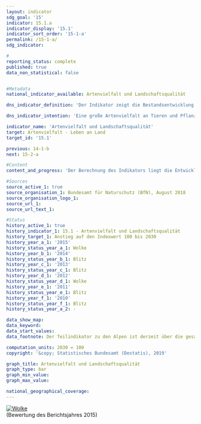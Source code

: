 ```yaml
---                   
layout: indicator                   
sdg_goal: '15'                   
indicator: 15.1.a                   
indicator_display: '15.1'                   
indicator_sort_order: '15-1-a'                   
permalink: /15-1-a/                   
sdg_indicator:                    

#                   
reporting_status: complete                   
published: true                   
data_non_statistical: false                   


#Metadata                   
national_indicator_available: Artenvielfalt und Landschaftsqualität                   

dns_indicator_definition: 'Der Indikator zeigt die Bestandsentwicklung für 51 ausgewählte Vogelarten in Form eines Index.<sub> Text aus dem Indikatorenbericht 2018</sub>'                   

dns_indicator_intention: 'Eine große Artenvielfalt an Tieren und Pflanzen ist eine wesentliche Voraussetzung für einen leistungsfähigen Naturhaushalt und bildet eine wichtige Lebensgrundlage des Menschen. Um die Artenvielfalt und gleichzeitig die Lebensqualität des Menschen zu erhalten, ist das vorläufige Ziel der Bundesregierung ein Indexwert von 100 bis zum Jahr 2030 – ursprünglich sollte dieser Zielwert bereits bis 2015 erreicht werden. Es ist vorgesehen, bis zum Jahr 2020 die Höhe dieses Zielwertes zu überprüfen und gegebenenfalls anzupassen.<sub> Text aus dem Indikatorenbericht 2018</sub>'                   

indicator_name: 'Artenvielfalt und Landschaftsqualität'                   
target: Artenvielfalt - Leben an Land                   
target_id: '15.1'                   

previous: 14-1-b                   
next: 15-2-a                   

#Content                    
content_and_progress: 'Der Berechnung des Indikators liegt die Entwicklung der Bestände von 51 Vogelarten zugrunde, die die wichtigsten Landschafts- und Lebensraumtypen in Deutschland repräsentieren: je zehn Arten für die Teilindikatoren zu Agrarland, zu Siedlungen, zu Binnengewässern, zu Küsten und Meeren sowie elf Arten für Wälder. Aufgrund einer unsicheren Datenlage wird derzeit der Lebensraum Alpen nicht berücksichtigt.<br><br>Die Bestandsgröße je Art wird jährlich aus den Ergebnissen von Programmen des Vogelmonitorings vom Dachverband Deutscher Avifaunisten (DDA) in Zusammenarbeit mit dem Bundesamt für Naturschutz (BfN) berechnet und in Relation zur Größe des Bestandszielwerts gesetzt. Der Bestandszielwert wurde durch ein Expertengremium für jede Vogelart – ursprünglich für das Jahr 2015 – festgelegt. Die historischen Werte für 1970 und 1975 sind rekonstruiert.<br><br>Für jeden Teilindikator wird der arithmetische Mittelwert der Zielerreichungsgrade über alle zehn bzw. elf ausgewählten Vogelarten gebildet. Der Gesamtindikator errechnet sich aus einer gewichteten Summierung der Teilindikatoren. Die Gewichtung bezieht sich dabei auf den Flächenanteil des jeweiligen Hauptlebensraum- bzw. Landschaftstyps an der Fläche Deutschlands. Die Zielwerte für die Teilindikatoren und den Gesamtindikator wurden vorläufig unverändert auf das Zieljahr 2030 übertragen.<br><br>Neben Vögeln sind auch andere Arten an eine reichhaltig gegliederte Landschaft mit intakten, nachhaltig genutzten Lebensräumen gebunden, sodass der Indikator indirekt auch die Entwicklung zahlreicher weiterer Arten in der Landschaft und die Nachhaltigkeit der Landnutzung abbildet.<br><br>Der Wert des Indikators für Artenvielfalt und Landschaftsqualität lag im Jahr 1990 deutlich unter den Werten, die für die Jahre 1970 und 1975 rekonstruiert wurden. In den letzten zehn Berichtsjahren (2005 bis 2015) hat sich der Wert des Indikators weiter verschlechtert. Im Jahr 2015 lag er bei 70,3&nbsp;% des Zielwerts. Bei gleichbleibender Entwicklung ist eine Zielerreichung im Jahr 2030 nicht absehbar.<br><br>Im Verlauf der letzten zehn Jahre (von 2005 bis 2015) haben sich die Teilindikatoren für die einzelnen Lebensraumtypen allerdings unterschiedlich entwickelt. Die Teilindikatoren des Agrarlandes (2015: 59,2&nbsp;% des Zielwerts) sowie der Küsten und Meere (2015: 58,5&nbsp;% des Zielwerts) zeigten bis zum Jahr 2014 einen Abwärtstrend – haben sich aber in 2015 wieder leicht erholt. Dies wirkt sich auch deutlich auf den Wert des Gesamtindikators aus.<br><br>Bis auf die Teilindikatoren für Wälder und Binnengewässer blieben alle Teilindikatoren auch deutlich hinter den Vergleichswerten für das Jahr 1990 zurück. Bei der Artenvielfalt und Landschaftsqualität der Wälder sah es im Vergleich zu den anderen Lebensraumtypen zuletzt deutlich besser aus: 2015 wurde hier mit 90,1&nbsp;% des Zielwerts der im Vergleich zu den anderen Teilindikatoren höchste Wert erreicht.<sub> Text aus dem Indikatorenbericht 2018</sub>'                   

#Sources
source_active_1: true                           
source_organisation_1: Bundesamt für Naturschutz (BfN), August 2018                           
source_organisation_logo_1:                            
source_url_1:                            
source_url_text_1:                            

#Status                   
history_active_1: true                   
history_indicator_1: 15.1 - Artenvielfalt und Landschaftsqualität                   
history_target_1: Anstieg auf den Indexwert 100 bis 2030
history_year_a_1: '2015'                           
history_status_year_a_1: Wolke
history_year_b_1: '2014'                           
history_status_year_b_1: Blitz
history_year_c_1: '2013'                           
history_status_year_c_1: Blitz
history_year_d_1: '2012'                           
history_status_year_d_1: Wolke
history_year_e_1: '2011'                           
history_status_year_e_1: Blitz
history_year_f_1: '2010'                           
history_status_year_f_1: Blitz
history_status_year_a_2: -

data_show_map:                    
data_keyword:                    
data_start_values:                    
data_footnote: Der Teilindikator zu den Alpen ist derzeit über die gesamte Datenreihe ausgesetzt. Die historischen Werte für 1970 und 1975 sind rekonstruiert. Die Zielwerte für die Teilindikatoren und den Gesamtindikator sollen bis zum Jahr 2020 überprüft werden.                   

computation_units: 2030 = 100                   
copyright: '&copy; Statistisches Bundesamt (Destatis), 2019'                   

graph_title: Artenvielfalt und Landschaftsqualität                   
graph_type: bar                   
graph_min_value:                    
graph_max_value:                    

national_geographical_coverage:                    
---
```

<div>                           
  <div class="my-header">                           
    <a href="https://nachhaltige-entwicklung-deutschland.github.io/open-sdg-site-starter/status/"><img src="https://g205sdgs.github.io/sdg-indicators/public/Wettersymbole/Wolke.png" alt="Wolke" />                           
    </a>                           
  </div>
  <div class="my-header-note">
    <span>(Bewertung des Berichtsjahres 2015)</span>
  </div>                           
</div>